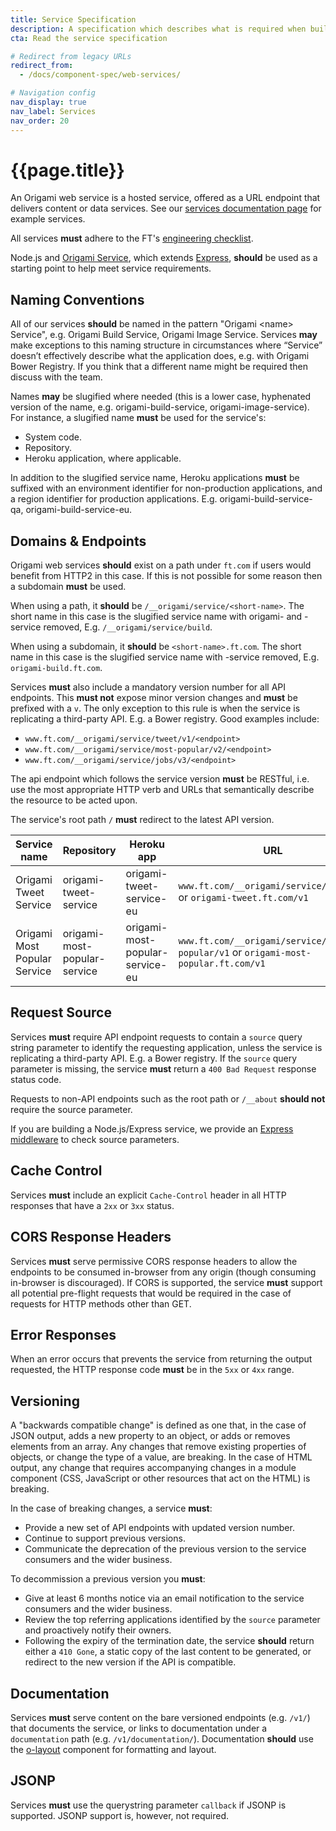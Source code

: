 ```yaml
---
title: Service Specification
description: A specification which describes what is required when building Origami web services.
cta: Read the service specification

# Redirect from legacy URLs
redirect_from:
  - /docs/component-spec/web-services/

# Navigation config
nav_display: true
nav_label: Services
nav_order: 20
---
```


# {{page.title}}

An Origami web service is a hosted service, offered as a URL endpoint that delivers content or data services. See our [services documentation page](/documentation/services/) for example services.

All services **must** adhere to the FT's <a href="https://docs.google.com/document/d/1NbgQwJKUhSJBVMWw8OVVrKyKwRieaXq7AOtioC69XKM" class="o-typography-link--external">engineering checklist</a>.

Node.js and <a href="https://github.com/Financial-Times/origami-service" class="o-typography-link--external">Origami Service</a>, which extends <a href="https://expressjs.com/" class="o-typography-link--external">Express</a>, **should** be used as a starting point to help meet service requirements.

## Naming Conventions

All of our services **should** be named in the pattern "Origami &#x3C;name&#x3E; Service", e.g. Origami Build Service, Origami Image Service. Services **may** make exceptions to this naming structure in circumstances where “Service” doesn’t effectively describe what the application does, e.g. with Origami Bower Registry. If you think that a different name might be required then discuss with the team.

Names **may** be slugified where needed (this is a lower case, hyphenated version of the name, e.g. origami-build-service, origami-image-service). For instance, a slugified name **must** be used for the service's:
  - System code.
  - Repository.
  - Heroku application, where applicable.

In addition to the slugified service name, Heroku applications **must** be suffixed with an environment identifier for non-production applications, and a region identifier for production applications. E.g. origami-build-service-qa, origami-build-service-eu.

## Domains &amp; Endpoints

Origami web services **should** exist on a path under `ft.com` if users would benefit from HTTP2 in this case. If this is not possible for some reason then a subdomain **must** be used.

When using a path, it **should** be `/__origami/service/<short-name>`. The short name in this case is the slugified service name with origami- and -service removed, E.g. `/__origami/service/build`.

When using a subdomain, it **should** be `<short-name>.ft.com`. The short name in this case is the slugified service name with -service removed, E.g. `origami-build.ft.com`.

Services **must** also include a mandatory version number for all API endpoints. This **must not** expose minor version changes and **must** be prefixed with a `v`. The only exception to this rule is when the service is replicating a third-party API. E.g. a Bower registry. Good examples include:
- `www.ft.com/__origami/service/tweet/v1/<endpoint>`
- `www.ft.com/__origami/service/most-popular/v2/<endpoint>`
- `www.ft.com/__origami/service/jobs/v3/<endpoint>`

The api endpoint which follows the service version **must** be RESTful, i.e. use the most appropriate HTTP verb and URLs that semantically describe the resource to be acted upon.

The service's root path `/` **must** redirect to the latest API version.

<table class="o-table o-table--horizontal-lines" data-o-component="o-table">
<thead>
	<tr>
		<th scope="col" role="columnheader">Service name</th>
		<th scope="col" role="columnheader">Repository</th>
		<th scope="col" role="columnheader">Heroku app</th>
		<th scope="col" role="columnheader">URL</th>
	</tr>
</thead>
<tbody>
	<tr>
		<td>Origami Tweet Service</td>
		<td>origami-tweet-service</td>
		<td>origami-tweet-service-eu</td>
		<td><code>www.ft.com/__origami/service/tweet/v1</code> or <code>origami-tweet.ft.com/v1</code></td>
	</tr>
	<tr>
		<td>Origami Most Popular Service</td>
		<td>origami-most-popular-service</td>
		<td>origami-most-popular-service-eu</td>
		<td><code>www.ft.com/__origami/service/most-popular/v1</code> or <code>origami-most-popular.ft.com/v1</code></td>
	</tr>
</tbody>
</table>

## Request Source

Services **must** require API endpoint requests to contain a `source` query string parameter to identify the requesting application, unless the service is replicating a third-party API. E.g. a Bower registry. If the `source` query parameter is missing, the service **must** return a `400 Bad Request` response status code.

Requests to non-API endpoints such as the root path or `/__about` **should not** require the source parameter.

If you are building a Node.js/Express service, we provide an <a href="https://github.com/Financial-Times/source-param-middleware" class="o-typography-link--external">Express middleware</a> to check source parameters.

## Cache Control

Services **must** include an explicit `Cache-Control` header in all HTTP responses that have a `2xx` or `3xx` status.

## CORS Response Headers

Services **must** serve permissive CORS response headers to allow the endpoints to be consumed in-browser from any origin (though consuming in-browser is discouraged). If CORS is supported, the service **must** support all potential pre-flight requests that would be required in the case of requests for HTTP methods other than GET.

## Error Responses

When an error occurs that prevents the service from returning the output requested, the HTTP response code **must** be in the `5xx` or `4xx` range.

## Versioning

A "backwards compatible change" is defined as one that, in the case of JSON output, adds a new property to an object, or adds or removes elements from an array. Any changes that remove existing properties of objects, or change the type of a value, are breaking. In the case of HTML output, any change that requires accompanying changes in a module component (CSS, JavaScript or other resources that act on the HTML) is breaking.

In the case of breaking changes, a service **must**:

- Provide a new set of API endpoints with updated version number.
- Continue to support previous versions.
- Communicate the deprecation of the previous version to the service consumers and the wider business.

To decommission a previous version you **must**:

- Give at least 6 months notice via an email notification to the service consumers and the wider business.
- Review the top referring applications identified by the `source` parameter and proactively notify their owners.
- Following the expiry of the termination date, the service **should** return either a `410 Gone`, a static copy of the last content to be generated, or redirect to the new version if the API is compatible.

## Documentation

Services **must** serve content on the bare versioned endpoints (e.g. `/v1/`) that documents the service, or links to documentation under a `documentation` path (e.g. `/v1/documentation/`). Documentation **should** use the [o-layout](https://registry.origami.ft.com/components/o-layout) component for formatting and layout.

## JSONP

Services **must** use the querystring parameter `callback` if JSONP is supported. JSONP support is, however, not required.

